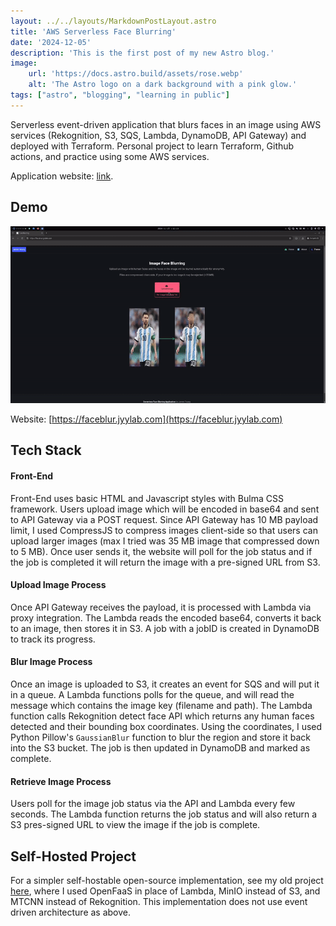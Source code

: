 ```yaml
---
layout: ../../layouts/MarkdownPostLayout.astro
title: 'AWS Serverless Face Blurring'
date: '2024-12-05'
description: 'This is the first post of my new Astro blog.'
image:
    url: 'https://docs.astro.build/assets/rose.webp'
    alt: 'The Astro logo on a dark background with a pink glow.'
tags: ["astro", "blogging", "learning in public"]
---
```


Serverless event-driven application that blurs faces in an image using AWS services (Rekognition, S3, SQS, Lambda, DynamoDB, API Gateway) and deployed with Terraform. Personal project to learn Terraform, Github actions, and practice using some AWS services.

Application website: [link](https://faceblur.jyylab.com).

## Demo

![Website Blurring Demo](https://github.com/jamesyoung-15/aws-serverless-face-blurring/raw/main/media/face-blur-demo.gif)

Website: [https://faceblur.jyylab.com](https://faceblur.jyylab.com)

## Tech Stack

#### Front-End

Front-End uses basic HTML and Javascript styles with Bulma CSS framework. Users upload image which will be encoded in base64 and sent to API Gateway via a POST request. Since API Gateway has 10 MB payload limit, I used CompressJS to compress images client-side so that users can upload larger images (max I tried was 35 MB image that compressed down to 5 MB). Once user sends it, the website will poll for the job status and if the job is completed it will return the image with a pre-signed URL from S3.

#### Upload Image Process

Once API Gateway receives the payload, it is processed with Lambda via proxy integration. The Lambda reads the encoded base64, converts it back to an image, then stores it in S3. A job with a jobID is created in DynamoDB to track its progress.

#### Blur Image Process

Once an image is uploaded to S3, it creates an event for SQS and will put it in a queue. A Lambda functions polls for the queue, and will read the message which contains the image key (filename and path). The Lambda function calls Rekognition detect face API which returns any human faces detected and their bounding box coordinates. Using the coordinates, I used Python Pillow's `GaussianBlur` function to blur the region and store it back into the S3 bucket. The job is then updated in DynamoDB and marked as complete.

#### Retrieve Image Process

Users poll for the image job status via the API and Lambda every few seconds. The Lambda function returns the job status and will also return a S3 pres-signed URL to view the image if the job is complete.

## Self-Hosted Project

For a simpler self-hostable open-source implementation, see my old project [here](https://github.com/jamesyoung-15/serverless-face-blurring), where I used OpenFaaS in place of Lambda, MinIO instead of S3, and MTCNN instead of Rekognition. This implementation does not use event driven architecture as above.
